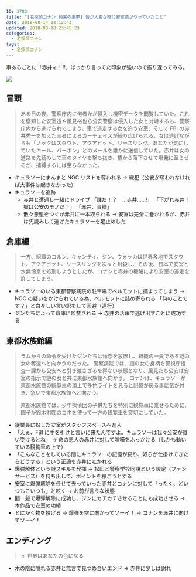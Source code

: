 ```yaml
---
ID: 3783
title: "[名探偵コナン 純黒の悪夢] 皆が大変な時に安室透がやっていたこと"
date: 2018-08-14 22:12:43
updated: 2018-08-18 23:45:23
categories:
  - 名探偵コナン
tags:
  - 名探偵コナン
---
```


事あるごとに「赤井ィ！!!」ばっかり言ってた印象が強いので振り返ってみる。

<img src="https://images-na.ssl-images-amazon.com/images/I/71Bf-2cTr6L._SL1500_CR60,90,1300,380_.jpg">

<!--more-->

## 冒頭

> ある日の夜、警察庁内に何者かが侵入し機密データを閲覧していた。これを察知した安室透や風見裕也ら公安警察は侵入した女と対峙するも、警察庁内から逃げられてしまう。車で逃走する女を追う安室、そして FBI の赤井秀一を加えた三者によるカーチェイスが繰り広げられる。女は逃げながらも「ノックはスタウト、アクアビット、リースリング。あなたが気にしていたキール、バーボン」とのメールを誰かに送信していた。赤井は女の進路を先読みして車のタイヤを撃ち抜き、橋から落下させて爆発に至らせるが、捕縛するには至らなかった。

- キュラソーにまんまと NOC リストを奪われる
  → 戦犯（公安が奪われなければ大事件は起きなかった）
- キュラソーを追跡
  - 赤井と遭遇し一緒にドライブ
   「誰だ！？　…赤井……!」
   「下がれ赤井！　奴は公安のモノだ！」
   「赤井、貴様」
  - 散々悪態をつくが赤井に一本取られる
    → 安室は完全に巻かれるが、赤井は先読みして逃げたキュラソーを足止めした

## 倉庫編

> 一方、組織のコルン、キャンティ、ジン、ウォッカは世界各地でスタウト、アクアビット、リースリングを次々と射殺し、その後、日本で安室と水無怜奈を処刑しようとしたが、コナンと赤井の機略により安室の逃走を許してしまう。

- キュラソーのいる東都警察病院の駐車場でベルモットに捕まってしまう
  → NOC の疑いをかけられている為、ベルモットに詰め寄られる
 「何のことです？」と白々しい言い訳をして回避（連行）
- ジンたちによって倉庫に監禁される
  → 赤井の活躍で逃げ出すことに成功する

## 東都水族館編

> ラムからの命令を受けたジンたちは怜奈を放置し、組織の一員である謎の女の奪還へと向かうのだった。
> 警察病院では、謎の女の身柄を警視庁捜査一課から公安へと引き渡さざるを得ない状態となり、風見たち公安は安室の指示で謎の女と共に東都水族館へ向かう。
> コナンは、キュラソーが東都水族館の観覧車の頂上で多色ライトを見ると記憶が戻る事に気が付き、急いで東都水族館へと向かう。
>
> 東都水族館では、少年探偵団の子供たちを特別に観覧車に乗せるために、園子が鈴木財閥のコネを使って一方の観覧車を貸切にしていた。

- 従業員に扮した安室がスタッフスペースへ進入
- 「えぇ、FBI に手を引けと言いに来たんですよ。キュラソーは我々公安が貰い受けるとね」
  → 命の恩人の赤井に対して喧嘩をふっかける（しかも動いている観覧車の上で）
- 「こんなことをしている間にキュラソーの記憶が戻り、奴らが仕掛けてきたらどうする」という正論を赤井に吐かれる
- 爆弾解体という謎スキルを発揮
  → 松田と警察学校同期という設定（ファンサービス）を持ち出して、ポイントを稼ごうとする
- 安室に爆弾解除を任せて去っていった赤井とコナンに対して「ったく、どいつもこいつも」と呟く
  → お前が言うな状態
- 間一髪で爆弾解除に成功し、ジンにカチカチさせることにも成功させる
  → 本作品で安室の功績
- とにかく物を投げる
  → 爆弾を空に向かってソーイ！
  → コナンを赤井に向けてソーイ！

## エンディング

> ♬ 世界はあなたの色になる

- 木の陰に隠れる赤井と無言で見つめ合いエンド
  → 赤井に少しは謝れ
